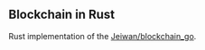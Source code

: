 ## Blockchain in Rust

Rust implementation of the [Jeiwan/blockchain_go](https://github.com/Jeiwan/blockchain_go).